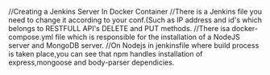 //Creating a Jenkins Server In Docker Container
//There is a Jenkins file you need to change it according to your conf.(Such as IP address and id's which belongs to RESTFULL API's DELETE and PUT methods.
//There isa docker-compose.yml file which is responsible for the installation of a NodeJS server and MongoDB server.
//On Nodejs in jenkinsfile where build process is taken place,you can see that npm handles installation of express,mongoose and body-parser dependicies.
